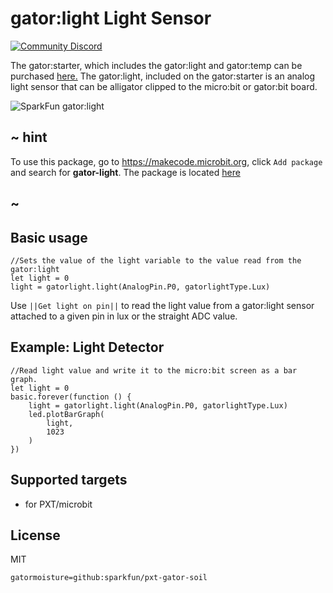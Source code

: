 # gator:light Light Sensor

[![Community Discord](https://img.shields.io/discord/448979533891371018.svg)](https://aka.ms/makecodecommunity)

The gator:starter, which includes the gator:light and gator:temp can be purchased [here.](https://www.sparkfun.com/products/14891)
The gator:light, included on the gator:starter is an analog light sensor that can be alligator clipped to the micro:bit or gator:bit board.

![SparkFun gator:light](https://raw.githubusercontent.com/sparkfun/pxt-gator-light/master/icon.png)  

## ~ hint

To use this package, go to https://makecode.microbit.org, click ``Add package`` and search for **gator-light**. The package is located [here](https://makecode.microbit.org/pkg/sparkfun/pxt-gator-light)

## ~

## Basic usage

```blocks
//Sets the value of the light variable to the value read from the gator:light
let light = 0
light = gatorlight.light(AnalogPin.P0, gatorlightType.Lux)
```

Use ``||Get light on pin||`` to read the light value from a gator:light sensor attached to a given pin in lux or the straight ADC value.

## Example: Light Detector

```blocks
//Read light value and write it to the micro:bit screen as a bar graph.
let light = 0
basic.forever(function () {
    light = gatorlight.light(AnalogPin.P0, gatorlightType.Lux)
    led.plotBarGraph(
        light,
        1023
    )
})
```

## Supported targets

* for PXT/microbit

## License

MIT

```package
gatormoisture=github:sparkfun/pxt-gator-soil
```
